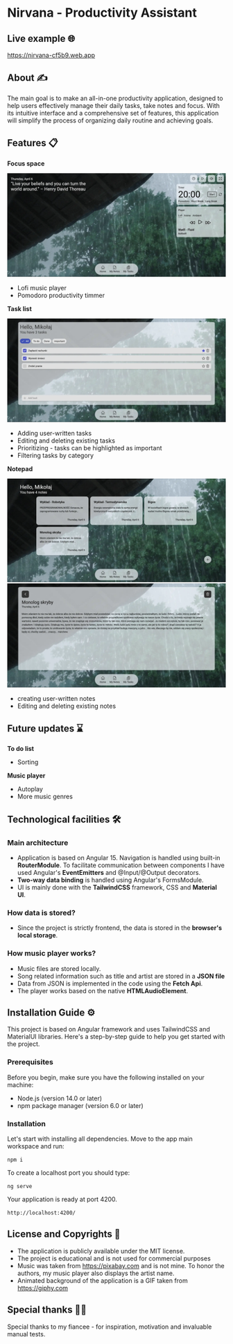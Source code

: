 # Nirvana - Productivity Assistant

## Live example 🌐

https://nirvana-cf5b9.web.app

## About ✍️

The main goal is to make an all-in-one productivity application, designed to help users effectively manage their daily tasks, take notes and focus. With its intuitive interface and a comprehensive set of features, this application will simplify the process of organizing daily routine and achieving goals.

## Features 📋

**Focus space**

![home](./src/assets/Images/Mockup/home.webp)

- Lofi music player
- Pomodoro productivity timmer

**Task list**

![To do](./src/assets/Images/Mockup/todo.webp)

- Adding user-written tasks
- Editing and deleting existing tasks
- Prioritizing - tasks can be highlighted as important
- Filtering tasks by category

**Notepad**

![Notepad](./src/assets/Images/Mockup/Notepad.webp)
![Note](./src/assets/Images/Mockup/note.webp)

- creating user-written notes
- Editing and deleting existing notes

## Future updates ⌛

**To do list**

- Sorting

**Music player**

- Autoplay
- More music genres

## Technological facilities 🛠️

### Main architecture

- Application is based on Angular 15. Navigation is handled using built-in **RouterModule**. To facilitate communication between components I have used Angular's **EventEmitters** and @Input/@Output decorators.
- **Two-way data binding** is handled using Angular's FormsModule.
- UI is mainly done with the **TailwindCSS** framework, CSS and **Material UI**.

### How data is stored?

- Since the project is strictly frontend, the data is stored in the **browser's local storage**.

### How music player works?

- Music files are stored locally.
- Song related information such as title and artist are stored in a **JSON file**
- Data from JSON is implemented in the code using the **Fetch Api**.
- The player works based on the native **HTMLAudioElement**.

## Installation Guide ⚙️

This project is based on Angular framework and uses TailwindCSS and MaterialUI libraries. Here's a step-by-step guide to help you get started with the project.

### Prerequisites

Before you begin, make sure you have the following installed on your machine:

- Node.js (version 14.0 or later)
- npm package manager (version 6.0 or later)

### Installation

Let's start with installing all dependencies. Move to the app main workspace and run:

    npm i

To create a localhost port you should type:

    ng serve

Your application is ready at port 4200.

    http://localhost:4200/

## License and Copyrights 📜

- The application is publicly available under the MIT license.
- The project is educational and is not used for commercial purposes
- Music was taken from https://pixabay.com and is not mine. To honor the authors, my music player also displays the artist name.
- Animated background of the application is a GIF taken from https://giphy.com

## Special thanks 🙏🏽

Special thanks to my fiancee - for inspiration, motivation and invaluable manual tests.
